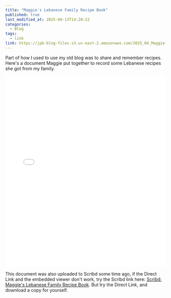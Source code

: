 ```yaml
---
title: "Maggie's Lebanese Family Recipe Book"
published: true
last_modified_at: 2025-04-13T14:20:22
categories:
  - Blog
tags:
  - link
link: https://jpb-blog-files.s3.us-east-2.amazonaws.com/2025_04_Maggie-s-Lebanese-Family-Recipe-Book.pdf
---
```


Part of how I used to use my old blog was to share and remember recipes. Here's a document Maggie put together to record some Lebanese recipes she got from my family. 

<iframe src="{{ 'https://jpb-blog-files.s3.us-east-2.amazonaws.com/2025_04_Maggie-s-Lebanese-Family-Recipe-Book.pdf' | absolute_url }}"
        width="100%"
        height="600px"
        style="border: none;">
  This browser does not support PDFs. Please download the PDF to view it: 
  <a href="{{ 'https://jpb-blog-files.s3.us-east-2.amazonaws.com/2025_04_Maggie-s-Lebanese-Family-Recipe-Book.pdf' | absolute_url }}">Download PDF</a>.
</iframe>



This document was also uploaded to Scribd some time ago, if the Direct Link and the embedded viewer don't work, try the Scribd link here: [Scribd: Maggie's Lebanese Family Recipe Book](https://www.scribd.com/document/170316268/Maggie-s-Lebanese-Family-Recipe-Book). But try the Direct Link, and download a copy for yourself.